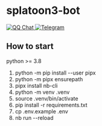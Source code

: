 # splatoon3-bot
  <a href="">
    <img src="https://img.shields.io/badge/QQ-1947343180-orange?style=flat-square" alt="QQ Chat">
  </a>
  <a href="https://t.me/splatoon3_bot">
    <img src="https://img.shields.io/badge/telegram-splatoon3bot-blue?style=flat-square" alt="Telegram">
  </a>


## How to start

python >= 3.8
1. python -m pip install --user pipx
2. python -m pipx ensurepath
3. pipx install nb-cli
4. python -m venv .venv
5. source .venv/bin/activate
6. pip install -r requirements.txt
7. cp .env.example .env
8. nb run --reload
